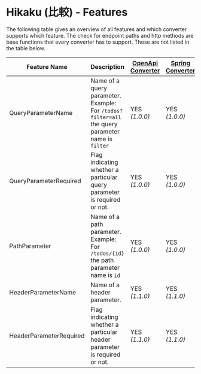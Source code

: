 # Hikaku (比較) - Features

The following table gives an overview of all features and which converter supports which feature.
The check for endpoint paths and http methods are base functions that every converter has to support. Those are not listed in the table below.

| Feature Name | Description | [OpenApi Converter](openapi.md)| [Spring Converter](spring.md) | [WADL Converter](wadl.md) |
| --- | --- | --- | --- | --- |
| QueryParameterName |Name of a query parameter. Example: For `/todos?filter=all` the query parameter name is `filter`| YES _(1.0.0)_ | YES _(1.0.0)_ | NO |
| QueryParameterRequired | Flag indicating whether a particular query parameter is required or not. | YES _(1.0.0)_ | YES _(1.0.0)_ | NO |
| PathParameter | Name of a path parameter. Example: For `/todos/{id}` the path parameter name is `id`| YES _(1.0.0)_ | YES _(1.0.0)_ | NO |
| HeaderParameterName |Name of a header parameter. | YES _(1.1.0)_ | YES _(1.1.0)_ | NO |
| HeaderParameterRequired | Flag indicating whether a particular header parameter is required or not. | YES _(1.1.0)_ | YES _(1.1.0)_ | NO |  